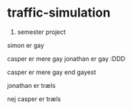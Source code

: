 # traffic-simulation

1. semester project

simon er gay

casper er mere gay
jonathan er gay :DDD

casper er mere gay end gayest

jonathan er træls

nej casper er træls
